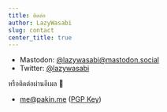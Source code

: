 ```yaml
---
title: ติดต่อ
author: LazyWasabi
slug: contact
center_title: true
---
```


- Mastodon: [@lazywasabi@mastodon.social](https://mastodon.social/@lazywasabi)
- Twitter: [@lazywasabi](https://twitter.com/lazywasabi)

หรือติดต่อผ่านอีเมล 📧

- [me@pakin.me](mailto:me@pakin.me) ([PGP Key](https://cdn.lazywasabi.net/keys/me@pakin.me.asc))
